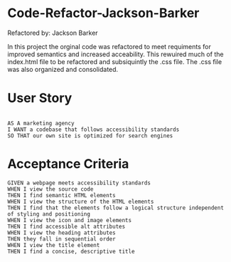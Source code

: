 # Code-Refactor-Jackson-Barker
Refactored by: Jackson Barker 

In this project the orginal code was refactored to meet requiments for improved semantics and increased acceability. This rewuired much of the index.html file to be refactored and subsiquintly the .css file. The .css file was also organized and consolidated. 


# User Story

```

AS A marketing agency
I WANT a codebase that follows accessibility standards
SO THAT our own site is optimized for search engines

```

# Acceptance Criteria 

```
GIVEN a webpage meets accessibility standards
WHEN I view the source code
THEN I find semantic HTML elements
WHEN I view the structure of the HTML elements
THEN I find that the elements follow a logical structure independent of styling and positioning
WHEN I view the icon and image elements
THEN I find accessible alt attributes
WHEN I view the heading attributes
THEN they fall in sequential order
WHEN I view the title element
THEN I find a concise, descriptive title

```
